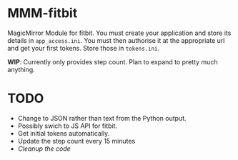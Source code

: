 MMM-fitbit
==
MagicMirror Module for fitbit. You must create your application and store its details in `app_access.ini`. You must then authorise it at the appropriate url and get your first tokens. Store those in `tokens.ini`.

**WIP**: Currently only provides step count. Plan to expand to pretty much anything.

TODO
==
* Change to JSON rather than text from the Python output.
* Possibly swich to JS API for fitbit.
* Get initial tokens automatically.
* Update the step count every 15 minutes
* _Cleanup the code_
